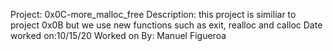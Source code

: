 Project: 0x0C-more_malloc_free
Description: this project is similiar to project 0x0B but we use new functions
such as exit, realloc and calloc
Date worked on:10/15/20
Worked on By: Manuel Figueroa